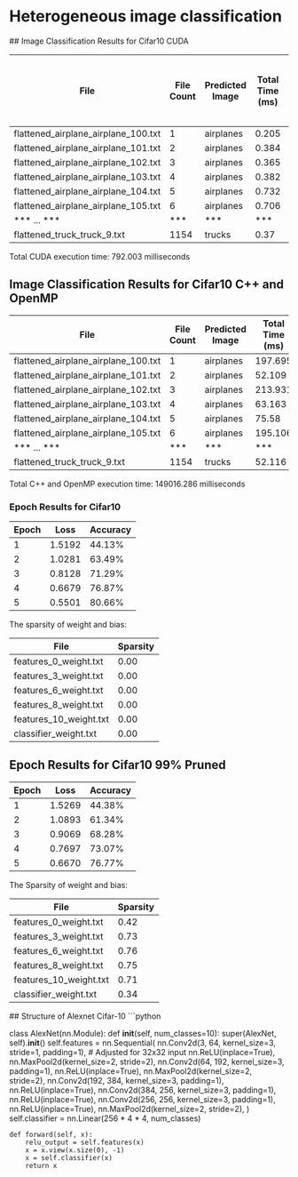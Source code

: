 # Heterogeneous image classification

</small>
## Image Classification Results for Cifar10 CUDA

| File                                   | File Count | Predicted Image | Total Time (ms) | Total Time Taken Up to Now (ms) |
|----------------------------------------|------------|-----------------|-----------------|---------------------------------|
| flattened_airplane_airplane_100.txt    | 1          | airplanes       | 0.205           | 0.205                           |
| flattened_airplane_airplane_101.txt    | 2          | airplanes       | 0.384           | 0.589                           |
| flattened_airplane_airplane_102.txt    | 3          | airplanes       | 0.365           | 0.954                           |
| flattened_airplane_airplane_103.txt    | 4          | airplanes       | 0.382           | 1.336                           |
| flattened_airplane_airplane_104.txt    | 5          | airplanes       | 0.732           | 2.068                           |
| flattened_airplane_airplane_105.txt    | 6          | airplanes       | 0.706           | 2.774                           |
| *** ... ***                            | ***        | ***             | ***             | ***                             |
| flattened_truck_truck_9.txt            | 1154       | trucks          | 0.37            | 792.003                         |

Total CUDA execution time: 792.003 milliseconds

## Image Classification Results for Cifar10 C++ and OpenMP

| File                                   | File Count | Predicted Image | Total Time (ms) | Total Time Taken Up to Now (ms) |
|----------------------------------------|------------|-----------------|-----------------|---------------------------------|
| flattened_airplane_airplane_100.txt    | 1          | airplanes       | 197.695         | 197.695                         |
| flattened_airplane_airplane_101.txt    | 2          | airplanes       | 52.109          | 249.804                         |
| flattened_airplane_airplane_102.txt    | 3          | airplanes       | 213.931         | 463.735                         |
| flattened_airplane_airplane_103.txt    | 4          | airplanes       | 63.163          | 526.898                         |
| flattened_airplane_airplane_104.txt    | 5          | airplanes       | 75.58           | 602.478                         |
| flattened_airplane_airplane_105.txt    | 6          | airplanes       | 195.106         | 797.584                         |
| *** ... ***                            | ***        | ***             | ***             | ***                             |
| flattened_truck_truck_9.txt            | 1154       | trucks          | 52.116          | 149016.286                      |

Total C++ and OpenMP execution time: 149016.286 milliseconds

### Epoch Results for Cifar10

| Epoch | Loss   | Accuracy |
|-------|--------|----------|
| 1     | 1.5192 | 44.13%   |
| 2     | 1.0281 | 63.49%   |
| 3     | 0.8128 | 71.29%   |
| 4     | 0.6679 | 76.87%   |
| 5     | 0.5501 | 80.66%   |

The sparsity of weight and bias:

| File                    | Sparsity |
|-------------------------|----------|
| features_0_weight.txt   | 0.00     |
| features_3_weight.txt   | 0.00     |
| features_6_weight.txt   | 0.00     |
| features_8_weight.txt   | 0.00     |
| features_10_weight.txt  | 0.00     |
| classifier_weight.txt   | 0.00     |


## Epoch Results for Cifar10 99% Pruned

| Epoch | Loss   | Accuracy |
|-------|--------|----------|
| 1     | 1.5269 | 44.38%   |
| 2     | 1.0893 | 61.34%   |
| 3     | 0.9069 | 68.28%   |
| 4     | 0.7697 | 73.07%   |
| 5     | 0.6670 | 76.77%   |

The Sparsity of weight and bias:

| File                    | Sparsity |
|-------------------------|----------|
| features_0_weight.txt   | 0.42     |
| features_3_weight.txt   | 0.73     |
| features_6_weight.txt   | 0.76     |
| features_8_weight.txt   | 0.75     |
| features_10_weight.txt  | 0.71     |
| classifier_weight.txt   | 0.34     |

</small>
## Structure of Alexnet Cifar-10
```python

class AlexNet(nn.Module):
    def __init__(self, num_classes=10):
        super(AlexNet, self).__init__()
        self.features = nn.Sequential(
            nn.Conv2d(3, 64, kernel_size=3, stride=1, padding=1),  # Adjusted for 32x32 input
            nn.ReLU(inplace=True),
            nn.MaxPool2d(kernel_size=2, stride=2),
            nn.Conv2d(64, 192, kernel_size=3, padding=1),
            nn.ReLU(inplace=True),
            nn.MaxPool2d(kernel_size=2, stride=2),
            nn.Conv2d(192, 384, kernel_size=3, padding=1),
            nn.ReLU(inplace=True),
            nn.Conv2d(384, 256, kernel_size=3, padding=1),
            nn.ReLU(inplace=True),
            nn.Conv2d(256, 256, kernel_size=3, padding=1),
            nn.ReLU(inplace=True),
            nn.MaxPool2d(kernel_size=2, stride=2),
        )
        self.classifier = nn.Linear(256 * 4 * 4, num_classes)

    def forward(self, x):
        relu_output = self.features(x)
        x = x.view(x.size(0), -1)
        x = self.classifier(x)
        return x

```
